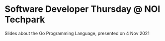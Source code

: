# Software Developer Thursday @ NOI Techpark
Slides about the Go Programming Language, presented on 4 Nov 2021
